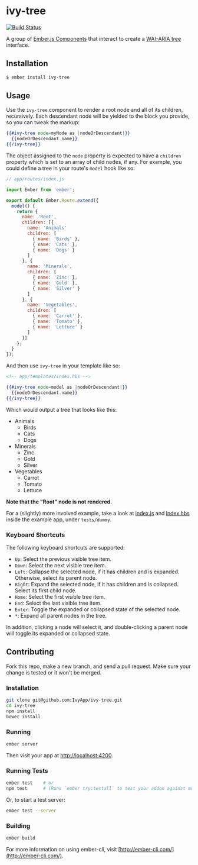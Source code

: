 # ivy-tree

[![Build Status](https://travis-ci.org/IvyApp/ivy-tree.svg?branch=master)](https://travis-ci.org/IvyApp/ivy-tree)

A group of [Ember.js Components] that interact to create a [WAI-ARIA tree]
interface.

## Installation

```sh
$ ember install ivy-tree
```

## Usage

Use the `ivy-tree` component to render a root node and all of its children,
recursively. Each descendant node will be yielded to the block you provide, so
you can tweak the markup:

```handlebars
{{#ivy-tree node=myNode as |nodeOrDescendant|}}
  {{nodeOrDescendant.name}}
{{/ivy-tree}}
```

The object assigned to the `node` property is expected to have a `children`
property which is set to an array of child nodes, if any. For example, you could
define a tree in your route's `model` hook like so:

```javascript
// app/routes/index.js

import Ember from 'ember';

export default Ember.Route.extend({
  model() {
    return {
      name: 'Root',
      children: [{
        name: 'Animals'
        children: [
          { name: 'Birds' },
          { name: 'Cats' },
          { name: 'Dogs' }
        ]
      }, {
        name: 'Minerals',
        children: [
          { name: 'Zinc' },
          { name: 'Gold' },
          { name: 'Silver' }
        ]
      }, {
        name: 'Vegetables',
        children: [
          { name: 'Carrot' },
          { name: 'Tomato' },
          { name: 'Lettuce' }
        ]
      }]
    };
  }
});
```

And then use `ivy-tree` in your template like so:

```handlebars
<!-- app/templates/index.hbs -->

{{#ivy-tree node=model as |nodeOrDescendant|}}
  {{nodeOrDescendant.name}}
{{/ivy-tree}}
```

Which would output a tree that looks like this:

  * Animals
    * Birds
    * Cats
    * Dogs
  * Minerals
    * Zinc
    * Gold
    * Silver
  * Vegetables
    * Carrot
    * Tomato
    * Lettuce

**Note that the "Root" node is not rendered.**

For a (slightly) more involved example, take a look at
[index.js](tests/dummy/app/routes/index.js) and
[index.hbs](tests/dummy/app/templates/index.hbs) inside the example app, under
`tests/dummy`.

### Keyboard Shortcuts

The following keyboard shortcuts are supported:

  * `Up`: Select the previous visible tree item.
  * `Down`: Select the next visible tree item.
  * `Left`: Collapse the selected node, if it has children and is expanded.
    Otherwise, select its parent node.
  * `Right`: Expand the selected node, if it has children and is collapsed.
    Select its first child node.
  * `Home`: Select the first visible tree item.
  * `End`: Select the last visible tree item.
  * `Enter`: Toggle the expanded or collapsed state of the selected node.
  * `*`: Expand all parent nodes in the tree.

In addition, clicking a node will select it, and double-clicking a parent node
will toggle its expanded or collapsed state.

## Contributing

Fork this repo, make a new branch, and send a pull request. Make sure your
change is tested or it won't be merged.

### Installation

```sh
git clone git@github.com:IvyApp/ivy-tree.git
cd ivy-tree
npm install
bower install
```

### Running

```sh
ember server
```

Then visit your app at [http://localhost:4200](http://localhost:4200).

### Running Tests

```sh
ember test    # or
npm test      # (Runs `ember try:testall` to test your addon against multiple Ember versions)
```


Or, to start a test server:

```sh
ember test --server
```

### Building

```sh
ember build
```

For more information on using ember-cli, visit
[http://ember-cli.com/](http://ember-cli.com/).

[Ember.js Components]: http://emberjs.com/guides/components/
[WAI-ARIA tree]: http://www.w3.org/TR/wai-aria/roles#tree
[tree example]: http://cookiecrook.com/test/aria/tree/ariatree2.html
